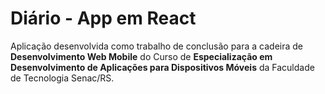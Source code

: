 # Diário - App em React

Aplicação desenvolvida como trabalho de conclusão para a cadeira de **Desenvolvimento Web Mobile** do Curso de **Especialização em Desenvolvimento de Aplicações para Dispositivos Móveis** da Faculdade de Tecnologia Senac/RS.